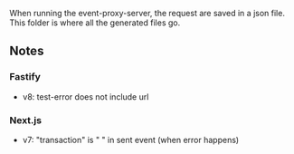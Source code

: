 When running the event-proxy-server, the request are saved in a json file. This folder is where all
the generated files go.

## Notes

### Fastify

- v8: test-error does not include url

### Next.js

- v7: "transaction" is " " in sent event (when error happens)
